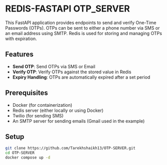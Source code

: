 # REDIS-FASTAPI OTP_SERVER

This FastAPI application provides endpoints to send and verify One-Time Passwords (OTPs). OTPs can be sent to either a phone number via SMS or an email address using SMTP. Redis is used for storing and managing OTPs with expiration.

## Features

- **Send OTP**: Send OTPs via SMS or Email
- **Verify OTP**: Verify OTPs against the stored value in Redis
- **Expiry Handling**: OTPs are automatically expired after a set period

## Prerequisites

- Docker (for containerization)
- Redis server (either locally or using Docker)
- Twilio (for sending SMS)
- An SMTP server for sending emails (Gmail used in the example)

## Setup


```bash
git clone https://github.com/Tarekhshaikh13/OTP-SERVER.git
cd OTP-SERVER
docker compose up -d


